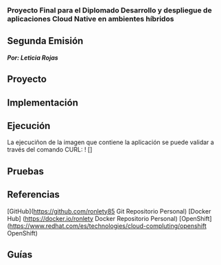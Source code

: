 ### Proyecto Final para el Diplomado Desarrollo y despliegue de aplicaciones Cloud Native en ambientes híbridos
## Segunda Emisión 
_**Por: Leticia Rojas**_

## Proyecto

## Implementación

## Ejecución
La ejecuciñon de la imagen que contiene la aplicación se puede validar a través del comando CURL:
! []
## Pruebas

## Referencias 

[GitHub](https://github.com/ronlety85 Git  Repositorio Personal)
[Docker Hub] (https://docker.io/ronlety Docker  Repositorio Personal)
[OpenShift] (https://www.redhat.com/es/technologies/cloud-compluting/openshift OpenShift)

## Guías
